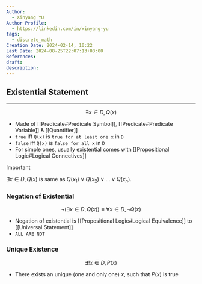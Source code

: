 ```yaml
---
Author:
  - Xinyang YU
Author Profile:
  - https://linkedin.com/in/xinyang-yu
tags:
  - discrete_math
Creation Date: 2024-02-14, 10:22
Last Date: 2024-08-25T22:07:13+08:00
References: 
draft: 
description: 
---
```

## Existential Statement
---
$$
\exists x \in D, Q(x)
$$
- Made of [[Predicate#Predicate Symbol]], [[Predicate#Predicate Variable]] & [[Quantifier]]
- `true` iff `Q(x)` is `true for at least one x` in `D`
- `false` iff `Q(x)` is `false for all x` in `D` 
- For simple ones, usually existential comes with [[Propositional Logic#Logical Connectives]]

>[!important]
> $\exists x \in D, Q(x)$ is same as $Q(x_{1}) \lor Q(x_{2}) \lor \ldots \lor Q(x_{n})$.
### Negation of Existential
$$
\neg(\exists x \in D, Q(x)) \equiv \forall x \in D, \neg  Q(x)
$$
- Negation of existential is [[Propositional Logic#Logical Equivalence]] to [[Universal Statement]]
- `ALL ARE NOT`

### Unique Existence
$$
\exists ! x \in D, P(x)
$$
- There exists an unique (one and only one) $x$, such that $P(x)$ is true